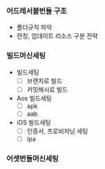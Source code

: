 ### 어드레서블번들 구조
- 폴더규칙 파악
- 런칭, 업데이트 리소스 구분 전략



### 빌드머신세팅
- 빌드세팅
	- [ ] 브랜치로 빌드
	- [ ] 커밋해시로 빌드
- Aos 빌드세팅
	- [ ] apk
	- [ ] aab 
- iOS 빌드세팅
	- [ ] 인증서, 프로비저닝 세팅
	- [ ] ipa 

### 어셋번들머신세팅
